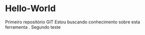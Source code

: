 # Hello-World
Primeiro repositório GIT
Estou buscando conhecimento sobre esta ferramenta .
Segundo teste
